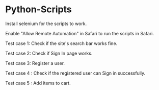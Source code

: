 # Python-Scripts

Install selenium for the scripts to work.

Enable "Allow Remote Automation" in Safari to run the scripts in Safari.

Test case 1: Check if the site's search bar works fine.

Test case 2: Check if Sign In page works.

Test case 3: Register a user.

Test case 4 : Check if the registered user can Sign in successfully.

Test case 5 : Add items to cart.
